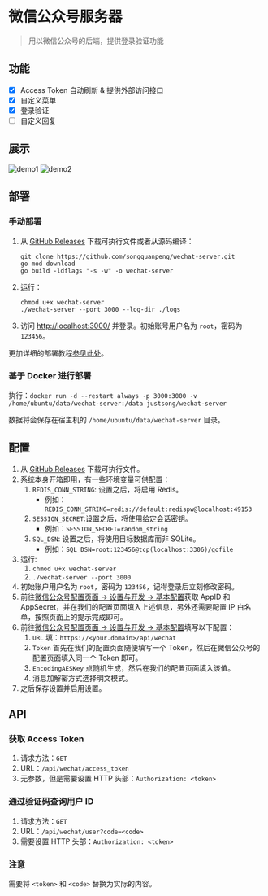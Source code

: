 # 微信公众号服务器
> 用以微信公众号的后端，提供登录验证功能

## 功能
+ [x] Access Token 自动刷新 & 提供外部访问接口
+ [x] 自定义菜单
+ [x] 登录验证
+ [ ] 自定义回复

## 展示
![demo1](https://user-images.githubusercontent.com/39998050/200124147-3338a2eb-8193-4068-ae6f-276cfe16a708.png)
![demo2](https://user-images.githubusercontent.com/39998050/200124177-78636b4c-0aac-4860-a138-68f3d92477b9.png)

## 部署
### 手动部署
1. 从 [GitHub Releases](https://github.com/songquanpeng/wechat-server/releases/latest) 下载可执行文件或者从源码编译：
   ```shell
   git clone https://github.com/songquanpeng/wechat-server.git
   go mod download
   go build -ldflags "-s -w" -o wechat-server
   ````
2. 运行：
   ```shell
   chmod u+x wechat-server
   ./wechat-server --port 3000 --log-dir ./logs
   ```
3. 访问 [http://localhost:3000/](http://localhost:3000/) 并登录。初始账号用户名为 `root`，密码为 `123456`。

更加详细的部署教程[参见此处](https://iamazing.cn/page/how-to-deploy-a-website)。

### 基于 Docker 进行部署
执行：`docker run -d --restart always -p 3000:3000 -v /home/ubuntu/data/wechat-server:/data justsong/wechat-server`

数据将会保存在宿主机的 `/home/ubuntu/data/wechat-server` 目录。

## 配置
1. 从 [GitHub Releases](https://github.com/songquanpeng/wechat-server/releases/latest) 下载可执行文件。
2. 系统本身开箱即用，有一些环境变量可供配置：
   1. `REDIS_CONN_STRING`: 设置之后，将启用 Redis。
      + 例如：`REDIS_CONN_STRING=redis://default:redispw@localhost:49153`
   2. `SESSION_SECRET`:设置之后，将使用给定会话密钥。
      + 例如：`SESSION_SECRET=random_string`
   3. `SQL_DSN`: 设置之后，将使用目标数据库而非 SQLite。
      + 例如：`SQL_DSN=root:123456@tcp(localhost:3306)/gofile`
3. 运行: 
   1. `chmod u+x wechat-server`
   2. `./wechat-server --port 3000`
4. 初始账户用户名为 `root`，密码为 `123456`，记得登录后立刻修改密码。
5. 前往[微信公众号配置页面 -> 设置与开发 -> 基本配置](https://mp.weixin.qq.com/)获取 AppID 和 AppSecret，并在我们的配置页面填入上述信息，另外还需要配置 IP 白名单，按照页面上的提示完成即可。
6. 前往[微信公众号配置页面 -> 设置与开发 -> 基本配置](https://mp.weixin.qq.com/)填写以下配置：
   1. `URL` 填：`https://<your.domain>/api/wechat`
   2. `Token` 首先在我们的配置页面随便填写一个 Token，然后在微信公众号的配置页面填入同一个 Token 即可。
   3. `EncodingAESKey` 点随机生成，然后在我们的配置页面填入该值。
   4. 消息加解密方式选择明文模式。
7. 之后保存设置并启用设置。

## API
### 获取 Access Token
1. 请求方法：`GET`
2. URL：`/api/wechat/access_token`
3. 无参数，但是需要设置 HTTP 头部：`Authorization: <token>`

### 通过验证码查询用户 ID
1. 请求方法：`GET`
2. URL：`/api/wechat/user?code=<code>`
3. 需要设置 HTTP 头部：`Authorization: <token>`

### 注意
需要将 `<token>` 和 `<code>` 替换为实际的内容。